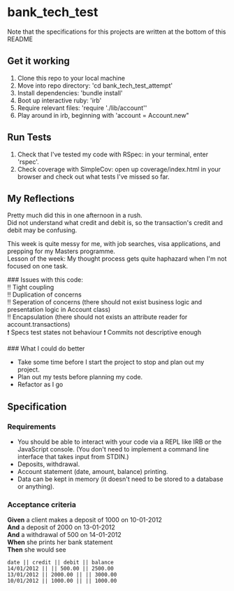 # bank_tech_test

Note that the specifications for this projects are written at the bottom of this README  

## Get it working
1. Clone this repo to your local machine  
2. Move into repo directory: 'cd bank_tech_test_attempt'  
3. Install dependencies: 'bundle install'  
4. Boot up interactive ruby: 'irb'
5. Require relevant files: 'require './lib/account''
6. Play around in irb, beginning with 'account = Account.new"

## Run Tests
1. Check that I've tested my code with RSpec: in your terminal, enter 'rspec'.  
2. Check coverage with SimpleCov: open up coverage/index.html in your browser and check out what tests I've missed so far.

## My Reflections
Pretty much did this in one afternoon in a rush.  
Did not understand what credit and debit is, so the transaction's credit and debit may be confusing.  

This week is quite messy for me, with job searches, visa applications, and prepping for my Masters programme.  
Lesson of the week: My thought process gets quite haphazard when I'm not focused on one task.  

### Issues with this code:  
:bangbang: Tight coupling  
:bangbang: Duplication of concerns  
:bangbang: Seperation of concerns (there should not exist business logic and presentation logic in Account class)  
:bangbang: Encapsulation (there should not exists an attribute reader for account.transactions)  
:heavy_exclamation_mark: Specs test states not behaviour
:heavy_exclamation_mark: Commits not descriptive enough

### What I could do better
- Take some time before I start the project to stop and plan out my project.
- Plan out my tests before planning my code.
- Refactor as I go
  
## Specification

### Requirements

* You should be able to interact with your code via a REPL like IRB or the JavaScript console.  (You don't need to implement a command line interface that takes input from STDIN.)
* Deposits, withdrawal.
* Account statement (date, amount, balance) printing.
* Data can be kept in memory (it doesn't need to be stored to a database or anything).

### Acceptance criteria

**Given** a client makes a deposit of 1000 on 10-01-2012  
**And** a deposit of 2000 on 13-01-2012  
**And** a withdrawal of 500 on 14-01-2012  
**When** she prints her bank statement  
**Then** she would see

```
date || credit || debit || balance
14/01/2012 || || 500.00 || 2500.00
13/01/2012 || 2000.00 || || 3000.00
10/01/2012 || 1000.00 || || 1000.00
```
